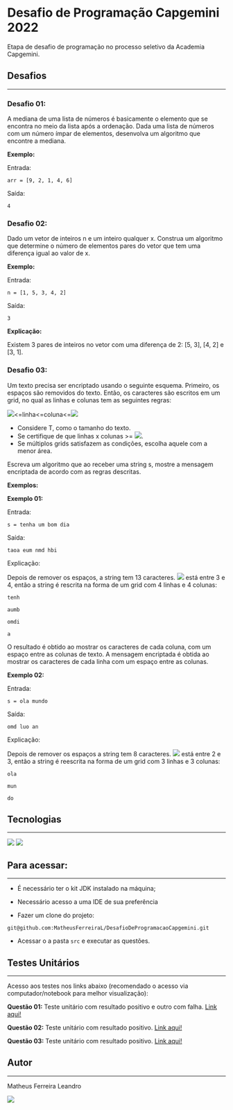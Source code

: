 # Desafio de Programação Capgemini 2022

Etapa de desafio de programação no processo seletivo da Academia Capgemini.

## Desafios

---------

### Desafio 01:

A mediana de uma lista de números é basicamente o elemento que se encontra no meio da lista após a ordenação. Dada uma lista de números com um número ímpar de elementos, desenvolva um algoritmo que encontre a mediana.

**Exemplo:**

Entrada:

 `arr = [9, 2, 1, 4, 6]`

Saída: 

`4`

### Desafio 02:

Dado um vetor de inteiros n e um inteiro qualquer x. Construa um algoritmo que determine o número de elementos pares do vetor que tem uma diferença igual ao valor de x.

**Exemplo:**

Entrada:

`n = [1, 5, 3, 4, 2]`

Saída:

`3`

**Explicação:**

Existem 3 pares de inteiros no vetor com uma diferença de 2: [5, 3], [4, 2] e [3, 1].

### Desafio 03:

Um texto precisa ser encriptado usando o seguinte esquema. Primeiro, os espaços são removidos do texto. Então, os caracteres são escritos em um grid, no qual as linhas e colunas tem as seguintes regras:

![](https://www.google.com/chart?cht=tx&chf=bg,s,FFFFFF00&chco=000000&chl=%5Csqrt%7BT%7D)<=linha<=coluna<=![](https://www.google.com/chart?cht=tx&chf=bg,s,FFFFFF00&chco=000000&chl=%5Csqrt%7BT%7D)

- Considere T, como o tamanho do texto.
- Se certifique de que linhas x colunas >= ![](https://www.google.com/chart?cht=tx&chf=bg,s,FFFFFF00&chco=000000&chl=T).
- Se múltiplos grids satisfazem as condições, escolha aquele com a menor área.

Escreva um algoritmo que ao receber uma string s, mostre a mensagem encriptada de acordo com as regras descritas.

**Exemplos:**

**Exemplo  01:**

Entrada:

`s = tenha um bom dia`

Saída:

`taoa eum nmd hbi`

Explicação:

Depois de remover os espaços, a string tem 13 caracteres. ![](https://www.google.com/chart?cht=tx&chf=bg,s,FFFFFF00&chco=000000&chl=%5Csqrt%7B13%7D) está entre 3 e 4, então a string é rescrita na forma de um grid com 4 linhas e 4 colunas:

```
tenh  

aumb  

omdi  

a
```

 O resultado é obtido ao mostrar os caracteres de cada coluna, com um espaço entre as colunas de texto. A mensagem encriptada é obtida ao mostrar os caracteres de cada linha com um espaço entre as colunas.

**Exemplo 02:**

Entrada:

`s = ola mundo`

Saída:

```
omd luo an
```

Explicação:

 Depois de remover os espaços a string tem 8 caracteres. ![](https://www.google.com/chart?cht=tx&chf=bg,s,FFFFFF00&chco=000000&chl=%5Csqrt%7B8%7D) está entre 2 e 3, então a string é reescrita na forma de um grid com 3 linhas e 3 colunas:

```
ola

mun

do
```

## Tecnologias

___

<img src= "https://img.shields.io/badge/Visual%20Studio%20Code-0078d7.svg?style=for-the-badge&logo=visual-studio-code&logoColor=white">

<img src="https://img.shields.io/badge/java-%23ED8B00.svg?style=for-the-badge&logo=java&logoColor=white">

## Para acessar:

___

- É necessário ter o kit JDK instalado na máquina;

- Necessário acesso a uma  IDE de sua preferência 

- Fazer um clone do projeto:

```
git@github.com:MatheusFerreiraL/DesafioDeProgramacaoCapgemini.git
```

- Acessar o a pasta `src` e executar as questões.

## Testes Unitários

---

Acesso aos testes nos links abaixo (recomendado o acesso via computador/notebook para melhor visualização):

**Questão 01:** Teste unitário com resultado positivo e outro com falha. <a href="https://drive.google.com/file/d/1W-RMyq5j5KYp8wPO5OVPpZsNTOwjOHVB/view?usp=sharing">Link aqui!</a>  

**Questão 02:** Teste unitário com resultado positivo. <a href="https://drive.google.com/file/d/1tsARfUAec9MXDGosuDWwe3xovXLun9NX/view?usp=sharing">Link aqui!</a>  

**Questão 03:** Teste unitário com resultado positivo. <a href="https://drive.google.com/file/d/1NIMJJ8SsJ986ohG2WCFmeHM-pQ13lED-/view?usp=sharing">Link aqui!</a>  

## Autor

---

Matheus Ferreira Leandro

<a href="https://linkedin.com/in/matheusferreiraleandro/" alt="Linkedin">
  <img src="https://img.shields.io/badge/LinkedIn-0077B5?style=for-the-badge&logo=linkedin&logoColor=white" /></a>



